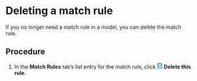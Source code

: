 # Deleting a match rule 

<head>
  <meta name="guidename" content="DataHub"/>
  <meta name="context" content="GUID-8d438ff6-8f65-403f-bd10-87703c31c025"/>
</head>


If you no longer need a match rule in a model, you can delete the match rule.

## Procedure

1.  In the **Match Rules** tab’s list entry for the match rule, click **![trash can icon](../Images/img-delete_icon_29151734-bc83-42b9-b115-9e227e434698.jpg) Delete this rule**.